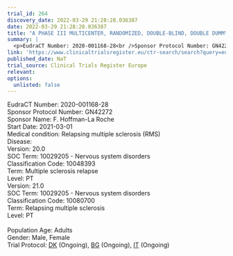 ```yaml
---
trial_id: 264
discovery_date: 2022-03-29 21:28:28.036387
date: 2022-03-29 21:28:28.036387
title: "A PHASE III MULTICENTER, RANDOMIZED, DOUBLE-BLIND, DOUBLE DUMMY, PARALLEL-GROUP STUDY TO EVALUATE THE EFFICACY AND SAFETY OF FENEBRUTINIB COMPARED WITH TERIFLUNOMIDE IN ADULT PATIENTS WITH RELAPSIN..."
summary: |
  <p>EudraCT Number: 2020-001168-28<br />Sponsor Protocol Number: GN42272<br />Sponsor Name: F. Hoffman-La Roche<br />Start Date: 2021-03-01<br />Medical condition: Relapsing multiple sclerosis (RMS)<br />Disease: <br />Version: 20.0<br />SOC Term: 10029205 - Nervous system disorders<br />Classification Code: 10048393<br />Term: Multiple sclerosis relapse<br />Level: PT<br />Version: 21.0<br />SOC Term: 10029205 - Nervous system disorders<br />Classification Code: 10080700<br />Term: Relapsing multiple sclerosis<br />Level: PT<br /><br />Population Age: Adults<br />Gender: Male, Female<br />Trial Protocol: <a href="https://www.clinicaltrialsregister.eu/ctr-search/trial/2020-001168-28/DK">DK</a> (Ongoing), <a href="https://www.clinicaltrialsregister.eu/ctr-search/trial/2020-001168-28/BG">BG</a> (Ongoing), <a href="https://www.clinicaltrialsregister.eu/ctr-search/trial/2020-001168-28/IT">IT</a> (Ongoing)</p>
link: 'https://www.clinicaltrialsregister.eu/ctr-search/search?query=eudract_number:2020-001168-28'
published_date: NaT
trial_source: Clinical Trials Register Europe
relevant: 
options:
  unlisted: false
---
```

<p>EudraCT Number: 2020-001168-28<br />Sponsor Protocol Number: GN42272<br />Sponsor Name: F. Hoffman-La Roche<br />Start Date: 2021-03-01<br />Medical condition: Relapsing multiple sclerosis (RMS)<br />Disease: <br />Version: 20.0<br />SOC Term: 10029205 - Nervous system disorders<br />Classification Code: 10048393<br />Term: Multiple sclerosis relapse<br />Level: PT<br />Version: 21.0<br />SOC Term: 10029205 - Nervous system disorders<br />Classification Code: 10080700<br />Term: Relapsing multiple sclerosis<br />Level: PT<br /><br />Population Age: Adults<br />Gender: Male, Female<br />Trial Protocol: <a href="https://www.clinicaltrialsregister.eu/ctr-search/trial/2020-001168-28/DK">DK</a> (Ongoing), <a href="https://www.clinicaltrialsregister.eu/ctr-search/trial/2020-001168-28/BG">BG</a> (Ongoing), <a href="https://www.clinicaltrialsregister.eu/ctr-search/trial/2020-001168-28/IT">IT</a> (Ongoing)</p>